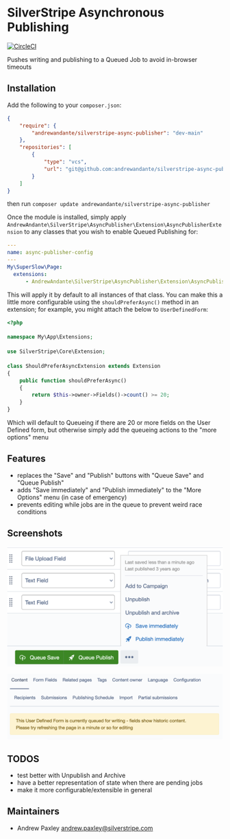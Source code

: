 # SilverStripe Asynchronous Publishing

[![CircleCI](https://circleci.com/gh/andrewandante/silverstripe-async-publisher/tree/main.svg?style=svg)](https://circleci.com/gh/andrewandante/silverstripe-async-publisher/tree/main)

Pushes writing and publishing to a Queued Job to avoid in-browser timeouts

## Installation

Add the following to your `composer.json`:

```json
{
    "require": {
        "andrewandante/silverstripe-async-publisher": "dev-main"
    },
    "repositories": [
        {
            "type": "vcs",
            "url": "git@github.com:andrewandante/silverstripe-async-publisher.git"
        }
    ]
}
```

then run `composer update andrewandante/silverstripe-async-publisher`

Once the module is installed, simply apply `AndrewAndante\SilverStripe\AsyncPublisher\Extension\AsyncPublisherExtension`
to any classes that you wish to enable Queued Publishing for:

```yaml
---
name: async-publisher-config
---
My\SuperSlow\Page:
  extensions:
      - AndrewAndante\SilverStripe\AsyncPublisher\Extension\AsyncPublisherExtension
```

This will apply it by default to all instances of that class. You can make this a little more configurable
using the `shouldPreferAsync()` method in an extension; for example, you might attach the below to `UserDefinedForm`:

```php
<?php

namespace My\App\Extensions;

use SilverStripe\Core\Extension;

class ShouldPreferAsyncExtension extends Extension
{
    public function shouldPreferAsync()
    {
        return $this->owner->Fields()->count() >= 20;
    }
}
```

Which will default to Queueing if there are 20 or more fields on the User Defined form, but otherwise
simply add the queueing actions to the "more options" menu

## Features

- replaces the "Save" and "Publish" buttons with "Queue Save" and "Queue Publish"
- adds "Save immediately" and "Publish immediately" to the "More Options" menu (in case of emergency)
- prevents editing while jobs are in the queue to prevent weird race conditions

## Screenshots

![CMS Actions](docs/img/cms-actions.png)

![Pending Jobs Warning](docs/img/pending-jobs-warning.png)

## TODOS

- test better with Unpublish and Archive
- have a better representation of state when there are pending jobs
- make it more configurable/extensible in general

## Maintainers

 * Andrew Paxley <andrew.paxley@silverstripe.com>
